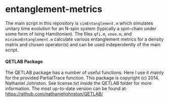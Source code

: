# entanglement-metrics

The main script in this repository is `simEntanglement.m` which simulates unitary time evolution for an N-spin system (typically a spin-chain under some form of Ising Hamiltonian).  The files `qfi.m`, `vnee.m`, and `minimumEntanglement.m` calculate various entanglement metrics for a density matrix and chosen operator(s) and can be used independently of the main script.

#### QETLAB Package

The QETLAB package has a number of useful functions. Here I use it mainly for the provided PartialTrace function.  This package is copyright (c) 2014, Nathaniel Johnston.  See license.txt inside the QETLAB folder for more information.  The most up-to-date version can be found at: https://github.com/nathanieljohnston/QETLAB/

